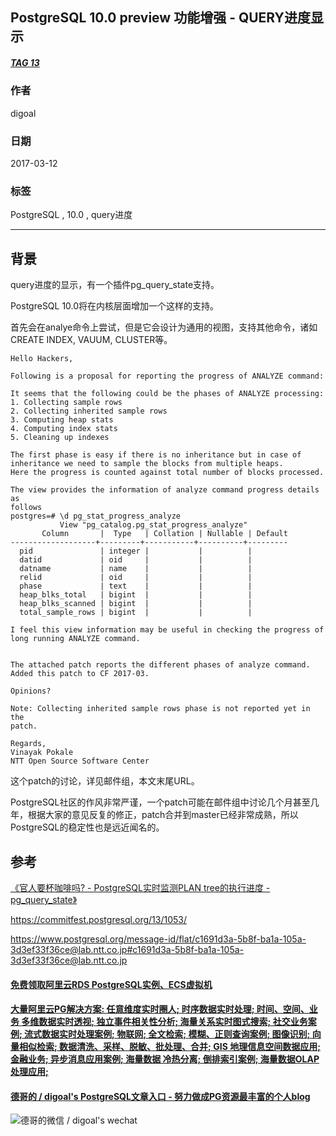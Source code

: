 ## PostgreSQL 10.0 preview 功能增强 - QUERY进度显示  
##### [TAG 13](../class/13.md)
                      
### 作者                                                                   
digoal                 
                        
### 日期                   
2017-03-12                  
                    
### 标签                 
PostgreSQL , 10.0 , query进度  
                      
----                
                         
## 背景          
query进度的显示，有一个插件pg_query_state支持。  
  
PostgreSQL 10.0将在内核层面增加一个这样的支持。  
  
首先会在analye命令上尝试，但是它会设计为通用的视图，支持其他命令，诸如CREATE INDEX, VAUUM, CLUSTER等。  
  
```  
Hello Hackers,  
  
Following is a proposal for reporting the progress of ANALYZE command:  
  
It seems that the following could be the phases of ANALYZE processing:  
1. Collecting sample rows  
2. Collecting inherited sample rows  
3. Computing heap stats  
4. Computing index stats  
5. Cleaning up indexes  
  
The first phase is easy if there is no inheritance but in case of   
inheritance we need to sample the blocks from multiple heaps.  
Here the progress is counted against total number of blocks processed.  
  
The view provides the information of analyze command progress details as   
follows  
postgres=# \d pg_stat_progress_analyze  
           View "pg_catalog.pg_stat_progress_analyze"  
       Column       |  Type   | Collation | Nullable | Default  
-------------------+---------+-----------+----------+---------  
  pid               | integer |           |          |  
  datid             | oid     |           |          |  
  datname           | name    |           |          |  
  relid             | oid     |           |          |  
  phase             | text    |           |          |  
  heap_blks_total   | bigint  |           |          |  
  heap_blks_scanned | bigint  |           |          |  
  total_sample_rows | bigint  |           |          |  
  
I feel this view information may be useful in checking the progress of   
long running ANALYZE command.  
  
  
The attached patch reports the different phases of analyze command.  
Added this patch to CF 2017-03.  
  
Opinions?  
  
Note: Collecting inherited sample rows phase is not reported yet in the   
patch.  
  
Regards,  
Vinayak Pokale  
NTT Open Source Software Center  
```  
  
这个patch的讨论，详见邮件组，本文末尾URL。  
  
PostgreSQL社区的作风非常严谨，一个patch可能在邮件组中讨论几个月甚至几年，根据大家的意见反复的修正，patch合并到master已经非常成熟，所以PostgreSQL的稳定性也是远近闻名的。  
    
## 参考    
[《官人要杯咖啡吗? - PostgreSQL实时监测PLAN tree的执行进度 - pg_query_state》](../201612/20161208_01.md)  
  
https://commitfest.postgresql.org/13/1053/  
  
https://www.postgresql.org/message-id/flat/c1691d3a-5b8f-ba1a-105a-3d3ef33f36ce@lab.ntt.co.jp#c1691d3a-5b8f-ba1a-105a-3d3ef33f36ce@lab.ntt.co.jp  

  
  
  
  
  
  
  
  
  
  
  
  
  
  
  
  
  
  
  
  
  
  
  
  
  
  
  
  
  
  
  
  
  
  
  
  
  
#### [免费领取阿里云RDS PostgreSQL实例、ECS虚拟机](https://www.aliyun.com/database/postgresqlactivity "57258f76c37864c6e6d23383d05714ea")
  
  
#### [大量阿里云PG解决方案: 任意维度实时圈人; 时序数据实时处理; 时间、空间、业务 多维数据实时透视; 独立事件相关性分析; 海量关系实时图式搜索; 社交业务案例; 流式数据实时处理案例; 物联网; 全文检索; 模糊、正则查询案例; 图像识别; 向量相似检索; 数据清洗、采样、脱敏、批处理、合并; GIS 地理信息空间数据应用; 金融业务; 异步消息应用案例; 海量数据 冷热分离; 倒排索引案例; 海量数据OLAP处理应用;](https://yq.aliyun.com/topic/118 "40cff096e9ed7122c512b35d8561d9c8")
  
  
#### [德哥的 / digoal's PostgreSQL文章入口 - 努力做成PG资源最丰富的个人blog](https://github.com/digoal/blog/blob/master/README.md "22709685feb7cab07d30f30387f0a9ae")
  
  
![德哥的微信 / digoal's wechat](../pic/digoal_weixin.jpg "f7ad92eeba24523fd47a6e1a0e691b59")
  
